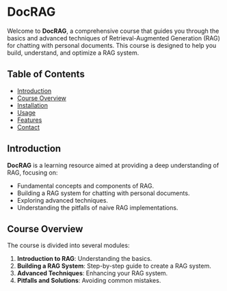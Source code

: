 # DocRAG

Welcome to **DocRAG**, a comprehensive course that guides you through the basics and advanced techniques of Retrieval-Augmented Generation (RAG) for chatting with personal documents. This course is designed to help you build, understand, and optimize a RAG system.

## Table of Contents

- [Introduction](#introduction)
- [Course Overview](#course-overview)
- [Installation](#installation)
- [Usage](#usage)
- [Features](#features)
- [Contact](#contact)

## Introduction

**DocRAG** is a learning resource aimed at providing a deep understanding of RAG, focusing on:

- Fundamental concepts and components of RAG.
- Building a RAG system for chatting with personal documents.
- Exploring advanced techniques.
- Understanding the pitfalls of naive RAG implementations.

## Course Overview

The course is divided into several modules:

1. **Introduction to RAG**: Understanding the basics.
2. **Building a RAG System**: Step-by-step guide to create a RAG system.
3. **Advanced Techniques**: Enhancing your RAG system.
4. **Pitfalls and Solutions**: Avoiding common mistakes.
